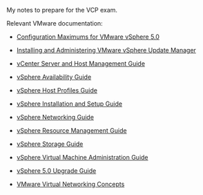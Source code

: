 My notes to prepare for the VCP exam.

Relevant VMware documentation:

* [Configuration Maximums for VMware vSphere 5.0](http://www.vmware.com/pdf/vsphere5/r50/vsphere-50-configuration-maximums.pdf)

* [Installing and Administering VMware vSphere Update Manager](http://pubs.vmware.com/vsphere-50/topic/com.vmware.ICbase/PDF/vsphere-update-manager-50-install-administration-guide.pdf)

* [vCenter Server and Host Management Guide](http://pubs.vmware.com/vsphere-50/topic/com.vmware.ICbase/PDF/vsphere-esxi-vcenter-server-50-host-management-guide.pdf)

* [vSphere Availability Guide](http://pubs.vmware.com/vsphere-50/topic/com.vmware.ICbase/PDF/vsphere-esxi-vcenter-server-50-availability-guide.pdf)

* [vSphere Host Profiles Guide](http://pubs.vmware.com/vsphere-50/topic/com.vmware.ICbase/PDF/vsphere-esxi-vcenter-server-50-host-profiles-guide.pdf)

* [vSphere Installation and Setup Guide](http://pubs.vmware.com/vsphere-50/topic/com.vmware.ICbase/PDF/vsphere-esxi-vcenter-server-50-installation-setup-guide.pdf)

* [vSphere Networking Guide](http://pubs.vmware.com/vsphere-50/topic/com.vmware.ICbase/PDF/vsphere-esxi-vcenter-server-50-networking-guide.pdf)

* [vSphere Resource Management Guide](http://pubs.vmware.com/vsphere-50/topic/com.vmware.ICbase/PDF/vsphere-esxi-vcenter-server-50-resource-management-guide.pdf)

* [vSphere Storage Guide](http://pubs.vmware.com/vsphere-50/topic/com.vmware.ICbase/PDF/vsphere-esxi-vcenter-server-50-storage-guide.pdf)

* [vSphere Virtual Machine Administration Guide](http://pubs.vmware.com/vsphere-50/topic/com.vmware.ICbase/PDF/vsphere-esxi-vcenter-server-50-virtual-machine-admin-guide.pdf)

* [vSphere 5.0 Upgrade Guide](http://pubs.vmware.com/vsphere-50/topic/com.vmware.ICbase/PDF/vsphere-esxi-vcenter-server-50-upgrade-guide.pdf)

* [VMware Virtual Networking Concepts](http://www.vmware.com/files/pdf/virtual_networking_concepts.pdf)
